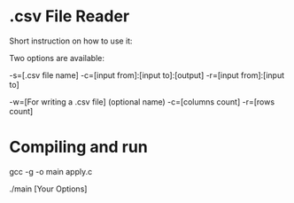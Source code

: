 # .csv File Reader

Short instruction on how to use it:

Two options are available:

-s=[.csv file name] -c=[input from]:[input to]:[output] -r=[input from]:[input to]

-w=[For writing a .csv file] (optional name) -c=[columns count] -r=[rows count]

# Compiling and run
gcc -g -o main apply.c

./main [Your Options]
